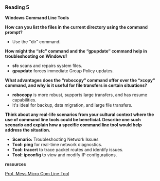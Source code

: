 ### Reading 5

**Windows Command Line Tools**

**How can you list the files in the current directory using the command prompt?**
- Use the "dir" command.

**How might the “sfc” command and the “gpupdate” command help in troubleshooting on Windows?**
- **sfc** scans and repairs system files.
- **gpupdate** forces immediate Group Policy updates.

**What advantages does the “robocopy” command offer over the “xcopy” command, and why is it useful for file transfers in certain situations?**
- **robocopy** is more robust, supports large transfers, and has resume capabilities.
- It's ideal for backup, data migration, and large file transfers.

**Think about any real-life scenarios from your cultural context where the use of command line tools could be beneficial. Describe one such scenario and explain how a specific command line tool would help address the situation.**
- **Scenario:** Troubleshooting Network Issues
- **Tool:** **ping** for real-time network diagnostics.
- **Tool:** **tracert** to trace packet routes and identify issues.
- **Tool:** **ipconfig** to view and modify IP configurations.

**resources**

[Prof. Mess Micro Com Line Tool](https://www.professormesser.com/free-a-plus-training/220-1002/microsoft-command-line-tools/)